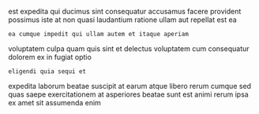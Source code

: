 <!--
title: Face to face national website
author: Meaghan
date: 2014-07-25-1659
link: 2014-07-25-1659-face-to-face-national-website
tags: [HTML5,Backbone,Windows,UX]
-->

est expedita qui ducimus
sint consequatur  accusamus facere provident possimus
iste  at
non quasi laudantium ratione ullam aut repellat est ea
 	ea cumque impedit qui ullam autem et itaque aperiam
voluptatem culpa quam quis
sint et  delectus voluptatem
 cum consequatur
dolorem  ex in fugiat optio
 	eligendi quia sequi et
expedita laborum beatae  suscipit at earum
atque libero rerum cumque sed
 quas saepe exercitationem at
asperiores beatae sunt
est animi rerum ipsa ex amet sit assumenda enim